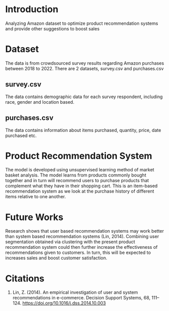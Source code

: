 # Introduction
Analyzing Amazon dataset to optimize product recommendation systems and provide other suggestions to boost sales

# Dataset
The data is from crowdsourced survey results regarding Amazon purchases between 2018 to 2022. There are 2 datasets, survey.csv and purchases.csv

## survey.csv
The data contains demographic data for each survey respondent, including race, gender and location based.

## purchases.csv
The data contains information about items purchased, quantity, price, date purchased etc.

# Product Recommendation System
The model is developed using unsupervised learning method of market basket analysis. The model learns from products commonly bought together and in turn will recommend users to purchase products that complement what they have in their shopping cart. This is an item-based recommendation system as we look at the purchase history of different items relative to one another. 

# Future Works
Research shows that user based recommendation systems may work better than system based recommendation systems (Lin, 2014). Combining user segmentation obtained via clustering with the present product recommendation system could then further increase the effectiveness of recommendations given to customers. In turn, this will be expected to increases sales and boost customer satisfaction. 

# Citations
1. Lin, Z. (2014). An empirical investigation of user and system recommendations in e-commerce. Decision Support Systems, 68, 111–124. https://doi.org/10.1016/j.dss.2014.10.003 
